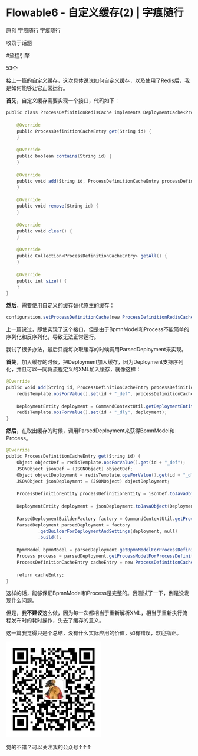 # Flowable6 - 自定义缓存(2) | 字痕随行
原创 字痕随行 字痕随行

收录于话题

#流程引擎

53个

接上一篇的自定义缓存，这次具体说说如何自定义缓存，以及使用了Redis后，我是如何能够让它正常运行。

**首先**，自定义缓存需要实现一个接口，代码如下：

```Java
public class ProcessDefinitionRedisCache implements DeploymentCache<ProcessDefinitionCacheEntry> {

    @Override
    public ProcessDefinitionCacheEntry get(String id) {
    }

    @Override
    public boolean contains(String id) {
    }

    @Override
    public void add(String id, ProcessDefinitionCacheEntry processDefinitionCacheEntry) {
    }

    @Override
    public void remove(String id) {
    }

    @Override
    public void clear() {
    }

    @Override
    public Collection<ProcessDefinitionCacheEntry> getAll() {
    }

    @Override
    public int size() {
    }
}

```
**然后**，需要使用自定义的缓存替代原生的缓存：

```Java
configuration.setProcessDefinitionCache(new ProcessDefinitionRedisCache());

```
上一篇说过，即使实现了这个接口，但是由于BpmnModel和Process不能简单的序列化和反序列化，导致无法正常运行。

我试了很多办法，最后只能每次取缓存的时候调用ParsedDeployment来实现。

**首先**，加入缓存的时候，把Deployment加入缓存，因为Deployment支持序列化，并且可以一同将流程定义的XML加入缓存，就像这样：

```Java
@Override
public void add(String id, ProcessDefinitionCacheEntry processDefinitionCacheEntry) {
    redisTemplate.opsForValue().set(id + "_def", processDefinitionCacheEntry.getProcessDefinition());

    DeploymentEntity deployment = CommandContextUtil.getDeploymentEntityManager().findById(processDefinitionCacheEntry.getProcessDefinition().getDeploymentId());
    redisTemplate.opsForValue().set(id + "_dly", deployment);
}

```
**然后**，在取出缓存的时候，调用ParsedDeployment来获得BpmnModel和Process。

```Java
@Override
public ProcessDefinitionCacheEntry get(String id) {
    Object objectDef = redisTemplate.opsForValue().get(id + "_def");
    JSONObject jsonDef = (JSONObject) objectDef;
    Object objectDeployment = redisTemplate.opsForValue().get(id + "_dly");
    JSONObject jsonDeployment = (JSONObject) objectDeployment;

    ProcessDefinitionEntity processDefinitionEntity = jsonDef.toJavaObject(ProcessDefinitionEntityImpl.class);

    DeploymentEntity deployment = jsonDeployment.toJavaObject(DeploymentEntityImpl.class);

    ParsedDeploymentBuilderFactory factory = CommandContextUtil.getProcessEngineConfiguration().getParsedDeploymentBuilderFactory();
    ParsedDeployment parsedDeployment = factory
            .getBuilderForDeploymentAndSettings(deployment, null)
            .build();

    BpmnModel bpmnModel = parsedDeployment.getBpmnModelForProcessDefinition(parsedDeployment.getAllProcessDefinitions().get(0));
    Process process = parsedDeployment.getProcessModelForProcessDefinition(parsedDeployment.getAllProcessDefinitions().get(0));
    ProcessDefinitionCacheEntry cacheEntry = new ProcessDefinitionCacheEntry(processDefinitionEntity, bpmnModel, process);

    return cacheEntry;
}

```
这样的话，能够保证BpmnModel和Process是完整的。我测试了一下，倒是没发现什么问题。

但是，我**不建议**这么做，因为每一次都相当于重新解析XML，相当于重新执行流程发布时的耗时操作，失去了缓存的意义。

这一篇我觉得只是个总结，没有什么实际应用的价值，如有错误，欢迎指正。

![image](../../images/公众号.jpg)

觉的不错？可以关注我的公众号↑↑↑